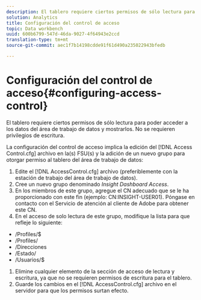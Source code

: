 ```yaml
---
description: El tablero requiere ciertos permisos de sólo lectura para poder acceder a los datos del área de trabajo de datos y mostrarlos. No se requieren privilegios de escritura.
solution: Analytics
title: Configuración del control de acceso
topic: Data workbench
uuid: 600b6799-547d-46da-9027-4f64943e2ccd
translation-type: tm+mt
source-git-commit: aec1f7b14198cdde91f61d490a235022943bfedb

---
```



# Configuración del control de acceso{#configuring-access-control}

El tablero requiere ciertos permisos de sólo lectura para poder acceder a los datos del área de trabajo de datos y mostrarlos. No se requieren privilegios de escritura.

La configuración del control de acceso implica la edición del [!DNL Access Control.cfg] archivo en la(s) FSU(s) y la adición de un nuevo grupo para otorgar permiso al tablero del área de trabajo de datos:

1. Edite el [!DNL AccessControl.cfg] archivo (preferiblemente con la estación de trabajo del área de trabajo de datos).
1. Cree un nuevo grupo denominado *Insight Dashboard Access*.
1. En los miembros de este grupo, agregue el CN adecuado que se le ha proporcionado con este fin (ejemplo: CN:INSIGHT-USER01). Póngase en contacto con el Servicio de atención al cliente de Adobe para obtener este CN.
1. En el acceso de solo lectura de este grupo, modifique la lista para que refleje lo siguiente:

* /Profiles/$
* /Profiles/
* /Direcciones
* /Estado/
* /Usuarios/$

1. Elimine cualquier elemento de la sección de acceso de lectura y escritura, ya que no se requieren permisos de escritura para el tablero.
1. Guarde los cambios en el [!DNL AccessControl.cfg] archivo en el servidor para que los permisos surtan efecto.
